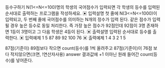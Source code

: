 등수구하기
N(1<=N<=100)명의 학생의 국어점수가 입력되면 각 학생의 등수를 입력된 순서대로 출력하는 프로그램을 작성하세요.
▣ 입력설명
첫 줄에 N(3<=N<=1000)이 입력되고, 두 번째 줄에 국어점수를 의미하는 N개의 정수가 입력
된다. 같은 점수가 입력될 경우 높은 등수로 동일 처리한다. 즉 가장 높은 점수가 92점인데
92점이 3명 존재하면 1등이 3명이고 그 다음 학생은 4등이 된다.
▣ 출력설명
입력된 순서대로 등수를 출력한다.
▣ 입력예제 1
5
87 89 92 100 76
▣ 출력예제 1
4 3 2 1 5

87점(기준이) 89점보다 작으면 count(등수)를 1씩 올려주고
87점(기준이)이 76점 보다 작지않으면(크면, !연산자사용) answer 결과값에
+1 이아닌 원래 들어간 count(등수)를 넣어준다.
